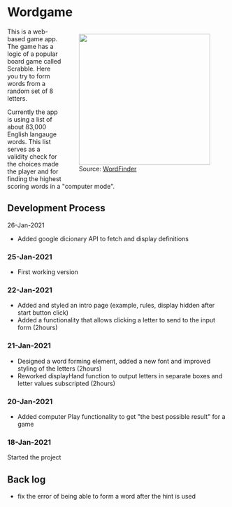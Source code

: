 <h1>Wordgame</h1>
<div>
<figure style="float: right">
  <img src="https://storage.googleapis.com/ltkcms.appspot.com/fs/wfa/images/cover/scrabble-tiles-full-alphabet.base" width="300">
  <figcaption>Source: <a href="https://wordfinder.yourdictionary.com/blog/scrabble-letter-tile-fonts/">WordFinder</a></figcaption> 
</figure>
<p >This is a web-based game app. The game has a logic of a popular board game called Scrabble. Here you try to form words from a random set of 8 letters.</p>
<p >Currently the app is using a list of about 83,000 English langauge words. This list serves as a validity check for the choices made the player and for finding the highest scoring words in a "computer mode".</p>
</div>

<h2>Development Process</h2>

26-Jan-2021
- Added google dicionary API to fetch and display definitions
### 25-Jan-2021
- First working version
### 22-Jan-2021
- Added and styled an intro page (example, rules, display hidden after start button click)
- Added a functionality that allows clicking a letter to send to the input form (2hours)  
### 21-Jan-2021
- Designed a word forming element, added a new font and improved styling of the letters (2hours) 
- Reworked displayHand function to output letters in separate boxes and letter values subscripted (2hours)
### 20-Jan-2021
- Added computer Play functionality to get "the best possible result" for a game
### 18-Jan-2021
Started the project

## Back log
- fix the error of being able to form a word after the hint is used